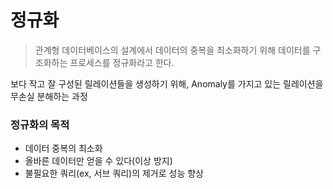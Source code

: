 # 정규화
> 관계형 데이터베이스의 설계에서 데이터의 중복을 최소화하기 위해 데이터를 구조화하는 프로세스를 정규화라고 한다.


보다 작고 잘 구성된 릴레이션들을 생성하기 위해, Anomaly를 가지고 있는 릴레이션을 무손실 분해하는 과정


### 정규화의 목적

* 데이터 중복의 최소화
* 올바른 데이터만 얻을 수 있다(이상 방지)
* 불필요한 쿼리(ex, 서브 쿼리)의 제거로 성능 향상
